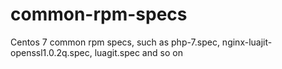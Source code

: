 # common-rpm-specs
Centos 7 common rpm specs, such as php-7.spec, nginx-luajit-openssl1.0.2q.spec, luagit.spec and so on
